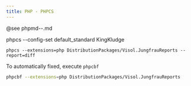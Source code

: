 ```yaml
---
title: PHP - PHPCS
---
```


@see phpmd--.md

phpcs --config-set default_standard KingKludge

```
phpcs --extensions=php DistributionPackages/Visol.JungfrauReports --report=diff
```

To automatically fixed, execute `phpcbf`

```bash
phpcbf --extensions=php DistributionPackages/Visol.JungfrauReports
```
